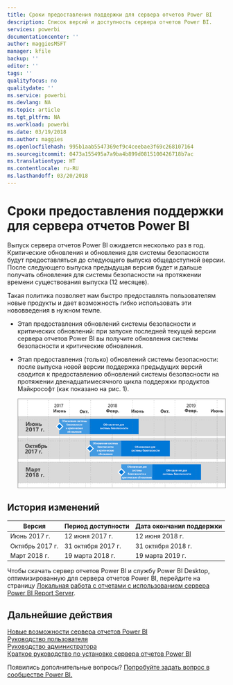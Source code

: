 ```yaml
---
title: Сроки предоставления поддержки для сервера отчетов Power BI
description: Список версий и доступность сервера отчетов Power BI.
services: powerbi
documentationcenter: ''
author: maggiesMSFT
manager: kfile
backup: ''
editor: ''
tags: ''
qualityfocus: no
qualitydate: ''
ms.service: powerbi
ms.devlang: NA
ms.topic: article
ms.tgt_pltfrm: NA
ms.workload: powerbi
ms.date: 03/19/2018
ms.author: maggies
ms.openlocfilehash: 995b1aab5547369ef9c4ceebae3f69c268107164
ms.sourcegitcommit: 0473a155495a7a9ba4b899d0815100426718b7ac
ms.translationtype: HT
ms.contentlocale: ru-RU
ms.lasthandoff: 03/20/2018
---
```

# <a name="support-timeline-for-power-bi-report-server"></a>Сроки предоставления поддержки для сервера отчетов Power BI
Выпуск сервера отчетов Power BI ожидается несколько раз в год. Критические обновления и обновления для системы безопасности будут предоставляться до следующего выпуска общедоступной версии. После следующего выпуска предыдущая версия будет и дальше получать обновления для системы безопасности на протяжении времени существования выпуска (12 месяцев).

Такая политика позволяет нам быстро предоставлять пользователям новые продукты и дает возможность гибко использовать эти нововведения в нужном темпе.

* Этап предоставления обновлений системы безопасности и критических обновлений: при запуске последней текущей версии сервера отчетов Power BI вы получите обновления системы безопасности и критические обновления.
* Этап предоставления (только) обновлений системы безопасности: после выпуска новой версии поддержка предыдущих версий сводится к предоставлению обновлений системы безопасности на протяжении двенадцатимесячного цикла поддержки продуктов Майкрософт (как показано на рис. 1).

    ![Диаграмма, иллюстрирующая период поддержки](media/support-timeline/report-server-support-timeline-mar-2018.png)

## <a name="version-history"></a>История изменений
| **Версия** | **Период доступности** | **Дата окончания поддержки** |
| --- | --- | --- |
| Июнь 2017 г. |12 июня 2017 г. |12 июня 2018 г. |
| Октябрь 2017 г. |31 октября 2017 г. |31 октября 2018 г. |
| Март 2018 г. | 19 марта 2018 г. | 19 марта 2019 г. |

Чтобы скачать сервер отчетов Power BI и службу Power BI Desktop, оптимизированную для сервера отчетов Power BI, перейдите на страницу [Локальная работа с отчетами с использованием сервера Power BI Report Server](https://powerbi.microsoft.com/report-server/).

## <a name="next-steps"></a>Дальнейшие действия
[Новые возможности сервера отчетов Power BI](whats-new.md)  
[Руководство пользователя](user-handbook-overview.md)  
[Руководство администратора](admin-handbook-overview.md)  
[Краткое руководство по установке сервера отчетов Power BI](quickstart-install-report-server.md)  

Появились дополнительные вопросы? [Попробуйте задать вопрос в сообществе Power BI.](https://community.powerbi.com/)

